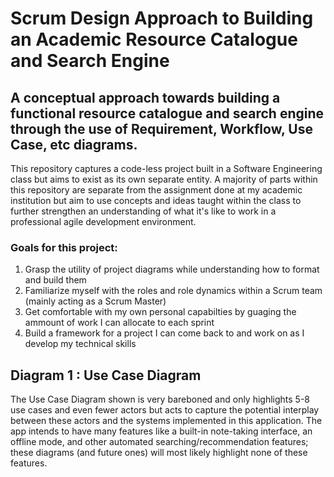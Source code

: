 # Scrum Design Approach to Building an Academic Resource Catalogue and Search Engine

## A conceptual approach towards building a functional resource catalogue and search engine through the use of Requirement, Workflow, Use Case, etc diagrams.

This repository captures a code-less project built in a Software Engineering class but aims to exist as its own separate entity. A majority of parts within this repository are separate from the assignment done at my academic institution but aim to use concepts and ideas taught within the class to further strengthen an understanding of what it's like to work in a professional agile development environment.

### Goals for this project:
1. Grasp the utility of project diagrams while understanding how to format and build them
2. Familiarize myself with the roles and role dynamics within a Scrum team (mainly acting as a Scrum Master)
3. Get comfortable with my own personal capabilties by guaging the ammount of work I can allocate to each sprint
4. Build a framework for a project I can come back to and work on as I develop my technical skills

## Diagram 1 : Use Case Diagram

The Use Case Diagram shown is very bareboned and only highlights 5-8 use cases and even fewer actors but acts to capture the potential interplay between these actors and the systems implemented in this application. The app intends to have many features like a built-in note-taking interface, an offline mode, and other automated searching/recommendation features; these diagrams (and future ones) will most likely highlight none of these features.